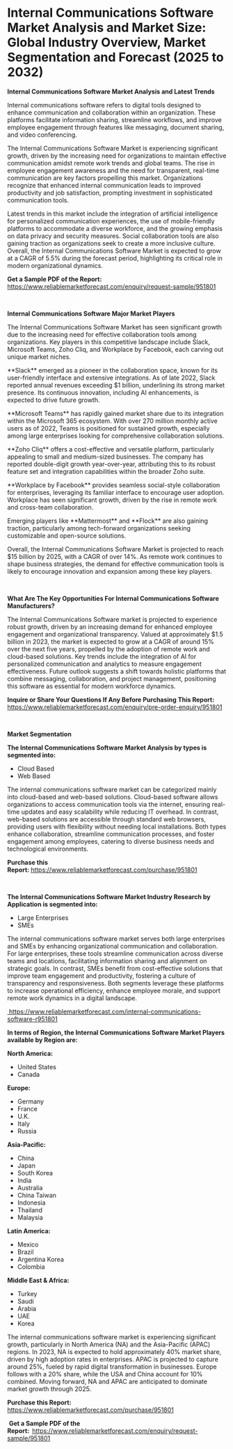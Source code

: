 <p><h1>Internal Communications Software Market Analysis and Market Size: Global Industry Overview, Market Segmentation and Forecast (2025 to 2032)</h1></p><p><strong>Internal Communications Software Market Analysis and Latest Trends</strong></p>
<p><p>Internal communications software refers to digital tools designed to enhance communication and collaboration within an organization. These platforms facilitate information sharing, streamline workflows, and improve employee engagement through features like messaging, document sharing, and video conferencing. </p><p>The Internal Communications Software Market is experiencing significant growth, driven by the increasing need for organizations to maintain effective communication amidst remote work trends and global teams. The rise in employee engagement awareness and the need for transparent, real-time communication are key factors propelling this market. Organizations recognize that enhanced internal communication leads to improved productivity and job satisfaction, prompting investment in sophisticated communication tools.</p><p>Latest trends in this market include the integration of artificial intelligence for personalized communication experiences, the use of mobile-friendly platforms to accommodate a diverse workforce, and the growing emphasis on data privacy and security measures. Social collaboration tools are also gaining traction as organizations seek to create a more inclusive culture. Overall, the Internal Communications Software Market is expected to grow at a CAGR of 5.5% during the forecast period, highlighting its critical role in modern organizational dynamics.</p></p>
<p><strong>Get a Sample PDF of the Report:&nbsp;</strong> <a href="https://www.reliablemarketforecast.com/enquiry/request-sample/951801?utm_campaign=1897&utm_medium=2&utm_source=Github&utm_content=ia&utm_term=17042025&utm_id=internal-communications-software">https://www.reliablemarketforecast.com/enquiry/request-sample/951801</a></p>
<p>&nbsp;</p>
<p><strong>Internal Communications Software Major Market Players</strong></p>
<p><p>The Internal Communications Software Market has seen significant growth due to the increasing need for effective collaboration tools among organizations. Key players in this competitive landscape include Slack, Microsoft Teams, Zoho Cliq, and Workplace by Facebook, each carving out unique market niches.</p><p>**Slack** emerged as a pioneer in the collaboration space, known for its user-friendly interface and extensive integrations. As of late 2022, Slack reported annual revenues exceeding $1 billion, underlining its strong market presence. Its continuous innovation, including AI enhancements, is expected to drive future growth.</p><p>**Microsoft Teams** has rapidly gained market share due to its integration within the Microsoft 365 ecosystem. With over 270 million monthly active users as of 2022, Teams is positioned for sustained growth, especially among large enterprises looking for comprehensive collaboration solutions.</p><p>**Zoho Cliq** offers a cost-effective and versatile platform, particularly appealing to small and medium-sized businesses. The company has reported double-digit growth year-over-year, attributing this to its robust feature set and integration capabilities within the broader Zoho suite.</p><p>**Workplace by Facebook** provides seamless social-style collaboration for enterprises, leveraging its familiar interface to encourage user adoption. Workplace has seen significant growth, driven by the rise in remote work and cross-team collaboration.</p><p>Emerging players like **Mattermost** and **Flock** are also gaining traction, particularly among tech-forward organizations seeking customizable and open-source solutions.</p><p>Overall, the Internal Communications Software Market is projected to reach $15 billion by 2025, with a CAGR of over 14%. As remote work continues to shape business strategies, the demand for effective communication tools is likely to encourage innovation and expansion among these key players.</p></p>
<p>&nbsp;</p>
<p><strong>What Are The Key Opportunities For Internal Communications Software Manufacturers?</strong></p>
<p><p>The Internal Communications Software market is projected to experience robust growth, driven by an increasing demand for enhanced employee engagement and organizational transparency. Valued at approximately $1.5 billion in 2023, the market is expected to grow at a CAGR of around 15% over the next five years, propelled by the adoption of remote work and cloud-based solutions. Key trends include the integration of AI for personalized communication and analytics to measure engagement effectiveness. Future outlook suggests a shift towards holistic platforms that combine messaging, collaboration, and project management, positioning this software as essential for modern workforce dynamics.</p></p>
<p><strong>Inquire or Share Your Questions If Any Before Purchasing This Report:</strong> <a href="https://www.reliablemarketforecast.com/enquiry/pre-order-enquiry/951801?utm_campaign=1897&utm_medium=2&utm_source=Github&utm_content=ia&utm_term=17042025&utm_id=internal-communications-software">https://www.reliablemarketforecast.com/enquiry/pre-order-enquiry/951801</a></p>
<p>&nbsp;</p>
<p><strong>Market Segmentation</strong></p>
<p><strong>The Internal Communications Software Market Analysis by types is segmented into:</strong></p>
<p><ul><li>Cloud Based</li><li>Web Based</li></ul></p>
<p><p>The internal communications software market can be categorized mainly into cloud-based and web-based solutions. Cloud-based software allows organizations to access communication tools via the internet, ensuring real-time updates and easy scalability while reducing IT overhead. In contrast, web-based solutions are accessible through standard web browsers, providing users with flexibility without needing local installations. Both types enhance collaboration, streamline communication processes, and foster engagement among employees, catering to diverse business needs and technological environments.</p></p>
<p><strong>Purchase this Report:&nbsp;</strong><a href="https://www.reliablemarketforecast.com/purchase/951801?utm_campaign=1897&utm_medium=2&utm_source=Github&utm_content=ia&utm_term=17042025&utm_id=internal-communications-software">https://www.reliablemarketforecast.com/purchase/951801</a></p>
<p>&nbsp;</p>
<p><strong>The Internal Communications Software Market Industry Research by Application is segmented into:</strong></p>
<p><ul><li>Large Enterprises</li><li>SMEs</li></ul></p>
<p><p>The internal communications software market serves both large enterprises and SMEs by enhancing organizational communication and collaboration. For large enterprises, these tools streamline communication across diverse teams and locations, facilitating information sharing and alignment on strategic goals. In contrast, SMEs benefit from cost-effective solutions that improve team engagement and productivity, fostering a culture of transparency and responsiveness. Both segments leverage these platforms to increase operational efficiency, enhance employee morale, and support remote work dynamics in a digital landscape.</p></p>
<p><a href="https://www.reliablemarketforecast.com/internal-communications-software-r951801?utm_campaign=1897&utm_medium=2&utm_source=Github&utm_content=ia&utm_term=17042025&utm_id=internal-communications-software">&nbsp;https://www.reliablemarketforecast.com/internal-communications-software-r951801</a></p>
<p><strong>In terms of Region, the Internal Communications Software Market Players available by Region are:</strong></p>
<p>
    <p> <strong> North America: </strong>
        <ul>
            <li>United States</li>
            <li>Canada</li>
        </ul>
        </p> 
    <p> <strong> Europe: </strong>
        <ul>
            <li>Germany</li>
            <li>France</li>
            <li>U.K.</li>
            <li>Italy</li>
            <li>Russia</li>
        </ul>
        </p> 
    <p> <strong> Asia-Pacific: </strong>
        <ul>
            <li>China</li>
            <li>Japan</li>
            <li>South Korea</li>
            <li>India</li>
            <li>Australia</li>
            <li>China Taiwan</li>
            <li>Indonesia</li>
            <li>Thailand</li>
            <li>Malaysia</li>
        </ul>
        </p> 
    <p> <strong> Latin America: </strong>
        <ul>
            <li>Mexico</li>
            <li>Brazil</li>
            <li>Argentina Korea</li>
            <li>Colombia</li>
        </ul>
        </p> 
    <p> <strong> Middle East & Africa: </strong>
        <ul>
            <li>Turkey</li>
            <li>Saudi</li>
            <li>Arabia</li>
            <li>UAE</li>
            <li>Korea</li>
        </ul>
    </p>
    </p>
<p><p>The internal communications software market is experiencing significant growth, particularly in North America (NA) and the Asia-Pacific (APAC) regions. In 2023, NA is expected to hold approximately 40% market share, driven by high adoption rates in enterprises. APAC is projected to capture around 25%, fueled by rapid digital transformation in businesses. Europe follows with a 20% share, while the USA and China account for 10% combined. Moving forward, NA and APAC are anticipated to dominate market growth through 2025.</p></p>
<p><strong>Purchase this Report: </strong><a href="https://www.reliablemarketforecast.com/purchase/951801?utm_campaign=1897&utm_medium=2&utm_source=Github&utm_content=ia&utm_term=17042025&utm_id=internal-communications-software">https://www.reliablemarketforecast.com/purchase/951801</a></p>
<p>&nbsp;<strong>Get a Sample PDF of the Report:&nbsp;&nbsp;</strong><a href="https://www.reliablemarketforecast.com/enquiry/request-sample/951801?utm_campaign=1897&utm_medium=2&utm_source=Github&utm_content=ia&utm_term=17042025&utm_id=internal-communications-software">https://www.reliablemarketforecast.com/enquiry/request-sample/951801</a></p>
<p><strong></strong></p>
<p><p></p><p></p><p></p></p>